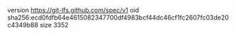 version https://git-lfs.github.com/spec/v1
oid sha256:ecd0fdfb64e4615082347700df4983bcf44dc46cf1fc2607fc03de20c4349b88
size 3352
